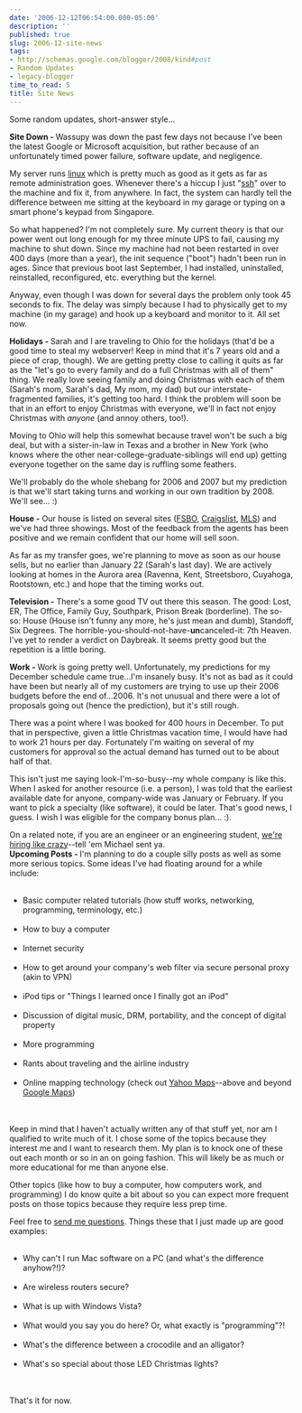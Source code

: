 ```yaml
---
date: '2006-12-12T06:54:00.000-05:00'
description: ''
published: true
slug: 2006-12-site-news
tags:
- http://schemas.google.com/blogger/2008/kind#post
- Random Updates
- legacy-blogger
time_to_read: 5
title: Site News
---
```


Some random updates, short-answer style...

<strong>Site Down - </strong>Wassupy was down the past few days not because I've been the latest Google or Microsoft acquisition, but rather because of an unfortunately timed power failure, software update, and negligence.

My server runs <a href="http://www.gentoo.org/">linux</a> which is pretty much as good as it gets as far as remote administration goes. Whenever there's a hiccup I just "<a href="http://en.wikipedia.org/wiki/Secure_Shell" title="Secure Shell">ssh</a>" over to the machine and fix it, from anywhere. In fact, the system can hardly tell the difference between me sitting at the keyboard in my garage or typing on a smart phone's keypad from Singapore.

So what happened? I'm not completely sure. My current theory is that our power went out long enough for my three minute UPS to fail, causing my machine to shut down. Since my machine had not been restarted in over 400 days (more than a year), the init sequence ("boot") hadn't been run in ages. Since that previous boot last September, I had installed, uninstalled, reinstalled, reconfigured, etc. everything but the kernel.

Anyway, even though I was down for several days the problem only took 45 seconds to fix. The delay was simply because I had to physically get to my machine (in my garage) and hook up a keyboard and monitor to it. All set now.

<strong>Holidays - </strong>Sarah and I are traveling to Ohio for the holidays (that'd be a good time to steal my webserver! Keep in mind that it's 7 years old and a piece of crap, though). We are getting pretty close to calling it quits as far as the "let's go to every family and do a full Christmas with all of them" thing. We really love seeing family and doing Christmas with each of them (Sarah's mom, Sarah's dad, My mom, my dad) but our interstate-fragmented families, it's getting too hard. I think the problem will soon be that in an effort to enjoy Christmas with everyone, we'll in fact not enjoy Christmas with <em>anyone</em> (and annoy others, too!).

Moving to Ohio will help this somewhat because travel won't be such a big deal, but with a sister-in-law in Texas and a brother in New York (who knows where the other near-college-graduate-siblings will end up) getting everyone together on the same day is ruffling some feathers.

We'll probably do the whole shebang for 2006 and 2007 but my prediction is that we'll start taking turns and working in our own tradition by 2008. We'll see... :)

<strong>House -</strong> Our house is listed on several sites (<a href="http://www.fsbo.com/detail_list.phtml?id=90492">FSBO</a>, <a href="http://raleigh.craigslist.org/rfs/228626934.html">Craigslist</a>, <a href="http://realtor.com/Prop/1072082271">MLS</a>) and we've had three showings. Most of the feedback from the agents has been positive and we remain confident that our home will sell soon.

As far as my transfer goes, we're planning to move as soon as our house sells, but no earlier than January 22 (Sarah's last day). We are actively looking at homes in the Aurora area (Ravenna, Kent, Streetsboro, Cuyahoga, Rootstown, etc.) and hope that the timing works out.

<strong>Television -</strong> There's a some good TV out there this season. The good: Lost, ER, The Office, Family Guy, Southpark, Prison Break (borderline). The so-so: House (House isn't funny any more, he's just mean and dumb), Standoff, Six Degrees. The horrible-you-should-not-have-<strong>un</strong>canceled-it: 7th Heaven. I've yet to render a verdict on Daybreak. It seems pretty good but the repetition is a little boring.

<strong>Work - </strong>Work is going pretty well. Unfortunately, my predictions for my December schedule came true...I'm insanely busy. It's not as bad as it could have been but nearly all of my customers are trying to use up their 2006 budgets before the end of...2006. It's not unusual and there were a lot of proposals going out (hence the prediction), but it's still rough.

There was a point where I was booked for 400 hours in December. To put that in perspective, given a little Christmas vacation time, I would have had to work 21 hours per day. Fortunately I'm waiting on several of my customers for approval so the actual demand has turned out to be about half of that.

This isn't just me saying look-I'm-so-busy--my whole company is like this. When I asked for another resource (i.e. a person), I was told that the earliest available date for anyone, company-wide was January or February. If you want to pick a specialty (like software), it could be later. That's good news, I guess. I wish I was eligible for the company bonus plan... :).

On a related note, if you are an engineer or an engineering student, <a href="http://www.rovisys.com/rovisys/contact/careers/job_opportunities.asp">we're hiring like crazy</a>--tell 'em Michael sent ya.<br /><strong>Upcoming Posts - </strong>I'm planning to do a couple silly posts as well as some more serious topics. Some ideas I've had floating around for a while include:<br /><ul><br />	<li>Basic computer related tutorials (how stuff works, networking, programming, terminology, etc.)</li><br />	<li>How to buy a computer</li><br />	<li>Internet security</li><br />	<li>How to get around your company's web filter via secure personal proxy (akin to VPN)</li><br />	<li>iPod tips or "Things I learned once I finally got an iPod"</li><br />	<li>Discussion of digital music, DRM, portability, and the concept of digital property</li><br />	<li>More programming</li><br />	<li>Rants about traveling and the airline industry</li><br />	<li>Online mapping technology (check out <a href="http://maps.yahoo.com/">Yahoo Maps</a>--above and beyond <a href="http://maps.google.com/">Google Maps</a>)</li><br /></ul><br />Keep in mind that I haven't actually written any of that stuff yet, nor am I qualified to write much of it. I chose some of the topics because they interest me and I want to research them. My plan is to knock one of these out each month or so in an on going fashion. This will likely be as much or more educational for me than anyone else.

Other topics (like how to buy a computer, how computers work, and programming) I do know quite a bit about so you can expect more frequent posts on those topics because they require less prep time.

Feel free to <a href="mailto:mharen@gmail.com">send me questions</a>. Things these that I just made up are good examples:<br /><ul><br />	<li>Why can't I run Mac software on a PC (and what's the difference anyhow?!)?</li><br />	<li>Are wireless routers secure?</li><br />	<li>What is up with Windows Vista?</li><br />	<li>What would you say you do here? Or, what exactly is "programming"?!</li><br />	<li>What's the difference between a crocodile and an alligator?</li><br />	<li>What's so special about those LED Christmas lights?</li><br /></ul><br />That's it for now.